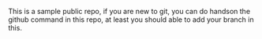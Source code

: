 This is a sample public repo, if you are new to git, you can do handson the github command in this repo, 
at least you should able to add your branch in this.

